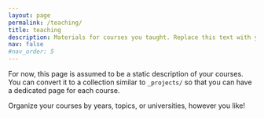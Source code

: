 ```yaml
---
layout: page
permalink: /teaching/
title: teaching
description: Materials for courses you taught. Replace this text with your description.
nav: false 
#nav_order: 5
---
```


For now, this page is assumed to be a static description of your courses. You can convert it to a collection similar to `_projects/` so that you can have a dedicated page for each course.

Organize your courses by years, topics, or universities, however you like!
